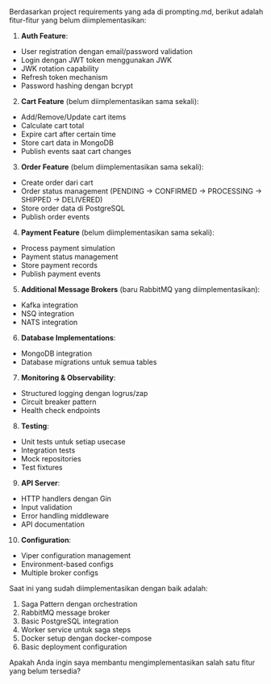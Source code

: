 Berdasarkan project requirements yang ada di prompting.md, berikut adalah fitur-fitur yang belum diimplementasikan:

1. **Auth Feature**:
- User registration dengan email/password validation
- Login dengan JWT token menggunakan JWK
- JWK rotation capability
- Refresh token mechanism
- Password hashing dengan bcrypt

2. **Cart Feature** (belum diimplementasikan sama sekali):
- Add/Remove/Update cart items
- Calculate cart total
- Expire cart after certain time
- Store cart data in MongoDB
- Publish events saat cart changes

3. **Order Feature** (belum diimplementasikan sama sekali):
- Create order dari cart
- Order status management (PENDING → CONFIRMED → PROCESSING → SHIPPED → DELIVERED)
- Store order data di PostgreSQL
- Publish order events

4. **Payment Feature** (belum diimplementasikan sama sekali):
- Process payment simulation
- Payment status management
- Store payment records
- Publish payment events

5. **Additional Message Brokers** (baru RabbitMQ yang diimplementasikan):
- Kafka integration
- NSQ integration
- NATS integration

6. **Database Implementations**:
- MongoDB integration
- Database migrations untuk semua tables

7. **Monitoring & Observability**:
- Structured logging dengan logrus/zap
- Circuit breaker pattern
- Health check endpoints

8. **Testing**:
- Unit tests untuk setiap usecase
- Integration tests
- Mock repositories
- Test fixtures

9. **API Server**:
- HTTP handlers dengan Gin
- Input validation
- Error handling middleware
- API documentation

10. **Configuration**:
- Viper configuration management
- Environment-based configs
- Multiple broker configs

Saat ini yang sudah diimplementasikan dengan baik adalah:
1. Saga Pattern dengan orchestration
2. RabbitMQ message broker
3. Basic PostgreSQL integration
4. Worker service untuk saga steps
5. Docker setup dengan docker-compose
6. Basic deployment configuration

Apakah Anda ingin saya membantu mengimplementasikan salah satu fitur yang belum tersedia?
